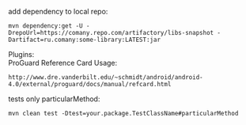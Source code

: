 add dependency to local repo:
```
mvn dependency:get -U -DrepoUrl=https://comany.repo.com/artifactory/libs-snapshot -Dartifact=ru.comany:some-library:LATEST:jar
```
Plugins:<br>
ProGuard Reference Card Usage:
```
http://www.dre.vanderbilt.edu/~schmidt/android/android-4.0/external/proguard/docs/manual/refcard.html
```
tests only particularMethod:
```
mvn clean test -Dtest=your.package.TestClassName#particularMethod
```
